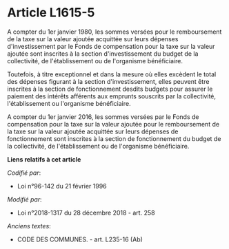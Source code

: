 # Article L1615-5

A compter du 1er janvier 1980, les sommes versées pour le remboursement de la taxe sur la valeur ajoutée acquittée sur leurs
dépenses d'investissement par le Fonds de compensation pour la taxe sur la valeur ajoutée sont inscrites à la section
d'investissement du budget de la collectivité, de l'établissement ou de l'organisme bénéficiaire.

Toutefois, à titre exceptionnel et dans la mesure où elles excèdent le total des dépenses figurant à la section
d'investissement, elles peuvent être inscrites à la section de fonctionnement desdits budgets pour assurer le paiement des
intérêts afférents aux emprunts souscrits par la collectivité, l'établissement ou l'organisme bénéficiaire.

A compter du 1er janvier 2016, les sommes versées par le Fonds de compensation pour la taxe sur la valeur ajoutée pour le
remboursement de la taxe sur la valeur ajoutée acquittée sur leurs dépenses de fonctionnement sont inscrites à la section de
fonctionnement du budget de la collectivité, de l'établissement ou de l'organisme bénéficiaire.

**Liens relatifs à cet article**

_Codifié par_:

  - Loi n°96-142 du 21 février 1996

_Modifié par_:

  - Loi n°2018-1317 du 28 décembre 2018 - art. 258

_Anciens textes_:

  - CODE DES COMMUNES. - art. L235-16 (Ab)
